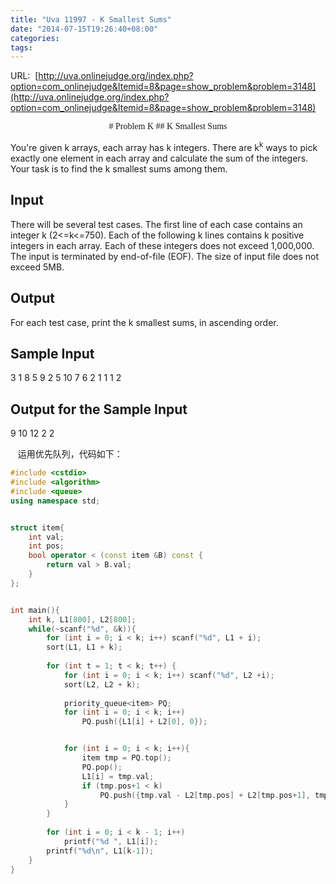 ```yaml
---
title: "Uva 11997 - K Smallest Sums"
date: "2014-07-15T19:26:40+08:00"
categories:
tags:
---
```


                                            
URL:  [http://uva.onlinejudge.org/index.php?option=com_onlinejudge&Itemid=8&page=show_problem&problem=3148](http://uva.onlinejudge.org/index.php?option=com_onlinejudge&Itemid=8&page=show_problem&problem=3148)

<center style="font-family:'Times New Roman';font-size:14px;">
# Problem K
## K Smallest Sums
</center>

You're given k arrays, each array has k integers. There are k<sup>k</sup> ways to pick exactly one element in each array and calculate the sum of the integers. Your task is to find the k smallest sums
 among them.
## Input
There will be several test cases. The first line of each case contains an integer k (2<=k<=750). Each of the following k lines contains k positive integers in each array. Each of these integers does not
 exceed 1,000,000. The input is terminated by end-of-file (EOF). The size of input file does not exceed 5MB.
## Output
For each test case, print the k smallest sums, in ascending order.
## Sample Input
3
1 8 5
9 2 5
10 7 6
2
1 1
1 2

## Output for the Sample Input
9 10 12
2 2

  
运用优先队列，代码如下：
```cpp
#include <cstdio>
#include <algorithm>
#include <queue>
using namespace std;


struct item{
    int val;
    int pos;
    bool operator < (const item &B) const {
        return val > B.val;
    }
};


int main(){
    int k, L1[800], L2[800];
    while(~scanf("%d", &k)){
        for (int i = 0; i < k; i++) scanf("%d", L1 + i);
        sort(L1, L1 + k);
 
        for (int t = 1; t < k; t++) {
            for (int i = 0; i < k; i++) scanf("%d", L2 +i);
            sort(L2, L2 + k);
            
            priority_queue<item> PQ;
            for (int i = 0; i < k; i++) 
                PQ.push({L1[i] + L2[0], 0});  


            for (int i = 0; i < k; i++){
                item tmp = PQ.top();
                PQ.pop();
                L1[i] = tmp.val;
                if (tmp.pos+1 < k)
                    PQ.push({tmp.val - L2[tmp.pos] + L2[tmp.pos+1], tmp.pos + 1});
            }
        }
        
        for (int i = 0; i < k - 1; i++)
            printf("%d ", L1[i]);
        printf("%d\n", L1[k-1]);
    }
} 

